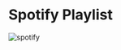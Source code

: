 # Spotify Playlist 
![spotify](https://github.com/Damiieibikun/Spotify-embedded-playlist/assets/80534766/c60dcb3c-053c-465d-8adc-f81a0ce4b6e1)

